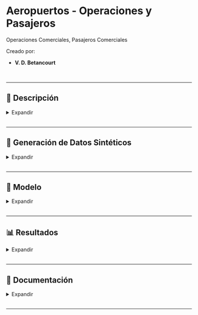 # Aeropuertos - Operaciones y Pasajeros

Operaciones Comerciales, Pasajeros Comerciales


Creado por:

*  **V. D. Betancourt**


<br>

---

## 📃 Descripción


<details>
<summary>Expandir </summary>

<br>


  
</details>





<br>

---
## 🧪 Generación de Datos Sintéticos

<details>
<summary>Expandir </summary>

<br>


  
</details>






<br>

---
## 🧮 Modelo

<details>
<summary>Expandir </summary>

<br>


  
</details>






<br>

---
##  📊 Resultados

<details>
<summary>Expandir </summary>

<br>


  
</details>








<br>

---
## 💼 Documentación

<details>
<summary>Expandir </summary>

<br>


  
</details>


<br>

---
